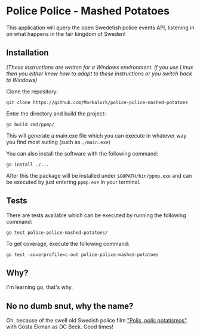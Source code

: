 # Police Police - Mashed Potatoes

This application will query the open Swedetish police events API, listening in on what happens in the fair
kingdom of Sweden!

## Installation

_(These instructions are written for a Windows environment. If you use Linux then you either know how to adapt to these instructions or you switch back to Windows)_

Clone the repository:

```
git clone https://github.com/Morkalork/police-police-mashed-potatoes
```

Enter the directory and build the project:

```
go build cmd/ppmp/
```

This will generate a main.exe file which you can execute in whatever way you find most suiting
(such as `./main.exe`)

You can also install the software with the following command:

```
go install ./...
```

After this the package will be installed under `$GOPATH/bin/ppmp.exe` and can be executed by just entering `ppmp.exe` in your terminal. 

## Tests

There are tests available which can be executed by running the following command:

```
go test police-police-mashed-potatoes/
```

To get coverage, execute the following command:

```
go test -coverprofile=c.out police-police-mashed-potatoes
```

## Why?

I'm learning go, that's why. 

## No no dumb snut, why the name?

Oh, because of the swell old Swedish police film ["Polis, polis potatismos"](https://www.imdb.com/title/tt0107846/) with 
Gösta Ekman as DC Beck. Good times!